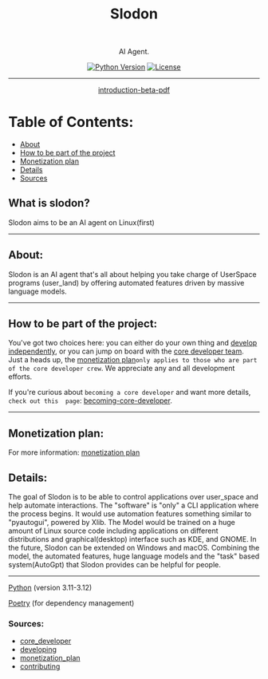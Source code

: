<h1 align="center"> Slodon </h1> <br>

<p align="center">
    AI Agent.
</p>

<div align="center">
    
[![Python Version](https://img.shields.io/badge/Python-3.11-blue.svg)](https://github.com/FlurryGLo/slodon)
[![License](https://img.shields.io/badge/License-Apache%202.0-blue.svg)](https://github.com/FlurryGLo/slodon/LICENSE)
    
</div>

---

<div align="center">

[introduction-beta-pdf](https://github.com/FlurryGlo/slodon/tree/hels15/etc/slodon.pdf)

</div>

# Table of Contents:

 - [About](#about)
 - [How to be part of the project](#how-to-be-part-of-the-project)
 - [Monetization plan](#monetization-plan)
 - [Details](#details)
 - [Sources](#sources)

## What is slodon?
Slodon aims to be an AI agent on Linux(first)

---
## About:

Slodon is an AI agent that's all about helping you take charge of UserSpace programs (user_land) by offering automated features driven by massive language models.

---
## How to be part of the project:

You've got two choices here: you can either do your own thing and  [develop independently](https://github.com/FlurryGlo/slodon/blob/main/CONTRIBUTING.md), or you can jump on board with the [core developer team](https://github.com/FlurryGlo/slodon/blob/main/etc/core_developer.md). Just a heads up, the [monetization plan](https://github.com/FlurryGlo/slodon/blob/main/etc/Monetization_plan.md)`only applies to those who are part of the core developer crew`. We appreciate any and all development efforts.

If you're curious about `becoming a core developer` and want more details, `check out this  page`: [becoming-core-developer](https://github.com/FlurryGlo/slodon/blob/main/etc/core_developer.md).

---
## Monetization plan:

For more information: [monetization plan](https://github.com/FlurryGlo/slodon/blob/main/etc/Monetization_plan.md)

## Details:

The goal of Slodon is to be able to control applications over user_space and help automate interactions. The "software" is "only" a CLI application where the process begins. It would use automation features something similar to "pyautogui", powered by Xlib. The Model would be trained on a huge amount of Linux source code including applications on different distributions and graphical(desktop) interface such as KDE, and GNOME. In the future, Slodon can be extended on Windows and macOS. Combining the model, the automated features, huge language models and the "task" based system(AutoGpt) that Slodon provides can be helpful for people. 

---
[Python](https://www.python.org/) (version 3.11-3.12)

[Poetry](https://python-poetry.org/) (for dependency management)

###  Sources:
- [core_developer](https://github.com/FlurryGlo/slodon/blob/main/etc/core_developer.md)
- [developing](https://github.com/FlurryGlo/slodon/blob/main/etc/developing.md)
- [monetization_plan](https://github.com/FlurryGlo/slodon/blob/main/etc/Monetization_plan.md)
- [contributing](https://github.com/FlurryGlo/slodon/blob/main/CONTRIBUTING.md)
